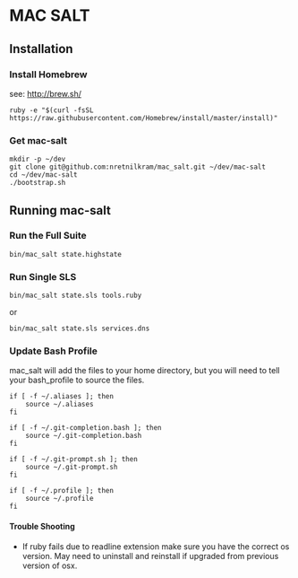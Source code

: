# MAC SALT

## Installation


### Install Homebrew

see: http://brew.sh/

```
ruby -e "$(curl -fsSL https://raw.githubusercontent.com/Homebrew/install/master/install)"
```


### Get mac-salt

```
mkdir -p ~/dev
git clone git@github.com:nretnilkram/mac_salt.git ~/dev/mac-salt
cd ~/dev/mac-salt
./bootstrap.sh
```


## Running mac-salt

### Run the Full Suite

```
bin/mac_salt state.highstate
```


### Run Single SLS

```
bin/mac_salt state.sls tools.ruby
```
or

```
bin/mac_salt state.sls services.dns
```


### Update Bash Profile

mac_salt will add the files to your home directory, but you will need to tell your bash_profile to source the files.

```
if [ -f ~/.aliases ]; then
	source ~/.aliases
fi

if [ -f ~/.git-completion.bash ]; then
	source ~/.git-completion.bash
fi

if [ -f ~/.git-prompt.sh ]; then
	source ~/.git-prompt.sh
fi

if [ -f ~/.profile ]; then
	source ~/.profile
fi
```


#### Trouble Shooting
- If ruby fails due to readline extension make sure you have the correct os version. May need to uninstall and reinstall if upgraded from previous version of osx.
